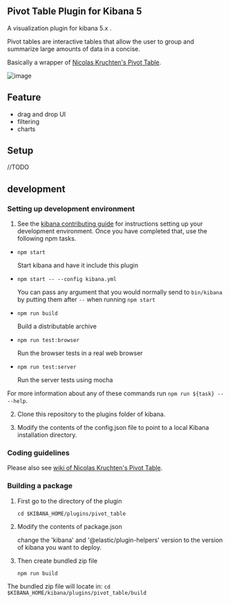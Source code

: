 ## Pivot Table Plugin for Kibana 5

A visualization plugin for kibana 5.x .

Pivot tables are interactive tables that allow the user to group and summarize large amounts of data in a concise.

Basically a wrapper of [Nicolas Kruchten's Pivot Table](http://nicolas.kruchten.com/pivottable/).

![image](https://raw.githubusercontent.com/datavoyagerhk/kibana-pivot-table/master/image/simple_demo.gif)

## Feature

* drag and drop UI
* filtering
* charts

## Setup

//TODO

## development

### Setting up development environment 

1. See the [kibana contributing guide](https://github.com/elastic/kibana/blob/master/CONTRIBUTING.md) for instructions setting up your development environment. Once you have completed that, use the following npm tasks.

  - `npm start`

    Start kibana and have it include this plugin

  - `npm start -- --config kibana.yml`

    You can pass any argument that you would normally send to `bin/kibana` by putting them after `--` when running `npm start`

  - `npm run build`

    Build a distributable archive

  - `npm run test:browser`

    Run the browser tests in a real web browser

  - `npm run test:server`

    Run the server tests using mocha

For more information about any of these commands run `npm run ${task} -- --help`.

2. Clone this repository to the plugins folder of kibana.

3. Modify the contents of the config.json file to point to a local Kibana installation directory.

### Coding guidelines

Please also see [wiki of Nicolas Kruchten's Pivot Table](https://github.com/nicolaskruchten/pivottable/wiki).

### Building a package 

1. First go to the directory of the plugin
	
	```
	cd $KIBANA_HOME/plugins/pivot_table
	```

2. Modify the contents of package.json

	change the 'kibana' and '@elastic/plugin-helpers' version to the version of kibana you want to deploy.

3. Then create bundled zip file
	
	```
	npm run build
	```

The bundled zip file will locate in:
```cd $KIBANA_HOME/kibana/plugins/pivot_table/build```
